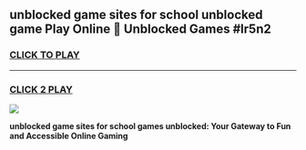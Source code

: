 
## unblocked game sites for school unblocked game Play Online 👋 Unblocked Games #lr5n2
<h3>
<a href="https://premium.freeplayer.one?title=unblocked_game_sites_for_school&ref=21F">CLICK TO PLAY</a></h3>
<hr>

<h3>
<a href="https://premium.freeplayer.one?title=unblocked_game_sites_for_school&ref=21F">CLICK 2 PLAY</a>
  
</h3>

<a href="https://premium.freeplayer.one?title=unblocked_game_sites_for_school&ref=21F/"><img src="https://clearcache.store/games.png"></a>


**unblocked game sites for school games unblocked: Your Gateway to Fun and Accessible Online Gaming**
